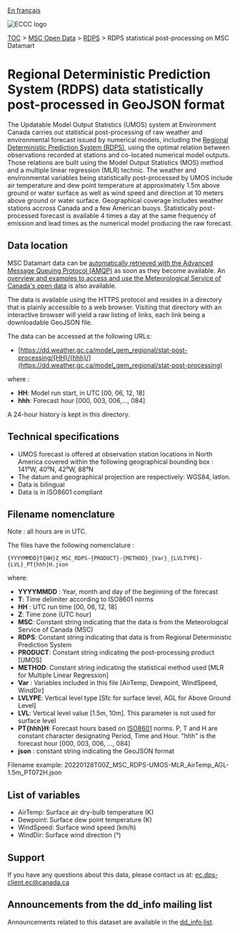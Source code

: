 [En français](readme_rdps-statpostproc-datamart_fr.md)

![ECCC logo](../../img_eccc-logo.png)

[TOC](../../readme_en.md) > [MSC Open Data](../readme_en.md) > [RDPS](readme_rdps_en.md) > RDPS statistical post-processing on MSC Datamart

# Regional Deterministic Prediction System (RDPS) data statistically post-processed in GeoJSON format

The Updatable Model Output Statistics (UMOS) system at Environment Canada carries out statistical post-processing of raw weather and environmental forecast issued by numerical models, including the [Regional Deterministic Prediction System (RDPS)](../readme_rdps_en.md), using the optimal relation between observations recorded at stations and co-located numerical model outputs. Those relations are built using the Model Output Statistics (MOS) method and a multiple linear regression (MLR) technic. The weather and environmental variables being statistically post-processed by UMOS include air temperature and dew point temperature at approximately 1.5m above ground or water surface as well as wind speed and direction at 10 meters above ground or water surface. Geographical coverage includes weather stations accross Canada and a few American buoys. Statistically post-processed forecast is available 4 times a day at  the same frequency of emission and lead times as the numerical model producing the raw forecast.

## Data location 

MSC Datamart data can be [automatically retrieved with the Advanced Message Queuing Protocol (AMQP)](../../msc-datamart/amqp_en.md) as soon as they become available. An [overview and examples to access and use the Meteorological Service of Canada's open data](../../usage/readme_en.md) is also available.

The data is available using the HTTPS protocol and resides in a directory that is plainly accessible to a web browser. Visiting that directory with an interactive browser will yield a raw listing of links, each link being a downloadable GeoJSON file.

The data can be accessed at the following URLs: 

* [https://dd.weather.gc.ca/model_gem_regional/stat-post-processing/{HH}/{hhh}/](https://dd.weather.gc.ca/model_gem_regional/stat-post-processing)

where :

* __HH__: Model run start, in UTC [00, 06, 12, 18]
* __hhh__: Forecast hour [000, 003, 006,..., 084]

A 24-hour history is kept in this directory.

## Technical specifications

* UMOS forecast is offered at observation station locations in North America covered within the following geographical bounding box : 141⁰W, 40⁰N, 42⁰W, 88⁰N
* The datum and geographical projection are respectively: WGS84, latlon.
* Data is bilingual
* Data is in ISO8601 compliant

## Filename nomenclature 

Note : all hours are in UTC.

The files have the following nomenclature :

`{YYYYMMDD}T{HH}Z_MSC_RDPS-{PRODUCT}-{METHOD}_{Var}_{LVLTYPE}-{LVL}_PT{hhh}H.json`

where:

* __YYYYMMDD__ : Year, month and day of the beginning of the forecast
* __T__: Time delimiter according to ISO8601 norms
* __HH__ : UTC run time [00, 06, 12, 18]
* __Z__: Time zone (UTC hour)
* __MSC__: Constant string indicating that the data is from the Meteorologcal Service of Canada (MSC)
* __RDPS__: Constant string indicating that data is from Regional Deterministic Prediction System
* __PRODUCT__: Constant string indicating the post-processing product [UMOS]
* __METHOD__: Constant string indicating the statistical method used [MLR for Multiple Linear Regression]
* __Var__ : Variables included in this file [AirTemp, Dewpoint, WindSpeed, WindDir]
* __LVLYPE__: Vertical level type [Sfc for surface level, AGL for Above Ground Level]
* __LVL__: Vertical level value [1.5m, 10m]. This parameter is not used for surface level
* __PT{hhh}H__: Forecast hours based on [ISO8601](https://en.wikipedia.org/wiki/ISO_8601) norms. P, T and H are constant character designating Period, Time and Hour. "hhh" is the forecast hour [000, 003, 006, ..., 084]
* __json__ : constant string indicating the GeoJSON format

Filename example: 20220128T00Z_MSC_RDPS-UMOS-MLR_AirTemp_AGL-1.5m_PT072H.json

## List of variables

* AirTemp: Surface air dry-bulb temperature (K)
* Dewpoint: Surface dew point temperature (K)
* WindSpeed: Surface wind speed (km/h)
* WindDir: Surface wind direction (°)

## Support

If you have any questions about this data, please contact us at: [ec.dps-client.ec@canada.ca](mailto:ec.dps-client.ec@canada.ca)

## Announcements from the dd_info mailing list 

Announcements related to this dataset are available in the [dd_info list](https://lists.ec.gc.ca/cgi-bin/mailman/listinfo/dd_info).




